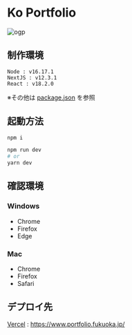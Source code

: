 # Ko Portfolio

![ogp](https://user-images.githubusercontent.com/114800535/210165546-615f240c-d432-4e4d-9706-a482a01f0935.png)

## 制作環境

```
Node : v16.17.1
NextJS : v12.3.1
React : v18.2.0
```
※その他は [package.json](https://github.com/Ko-Webcreator/Portfolio/blob/master/package.json) を参照

## 起動方法

```bash
npm i

npm run dev
# or
yarn dev
```

## 確認環境
### Windows
- Chrome
- Firefox
- Edge
### Mac
- Chrome
- Firefox
- Safari

## デプロイ先
[Vercel](https://vercel.com/) : https://www.portfolio.fukuoka.jp/
